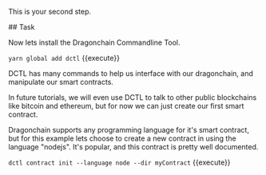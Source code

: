 This is your second step.

## Task

Now lets install the Dragonchain Commandline Tool.

`yarn global add dctl` {{execute}}


DCTL has many commands to help us interface with our dragonchain, and manipulate our smart contracts.

In future tutorials, we will even use DCTL to talk to other public blockchains like bitcoin and ethereum,
but for now we can just create our first smart contract.


Dragonchain supports any programming language for it's smart contract, but for this example lets choose
to create a new contract in using the language "nodejs". It's popular, and this contract is pretty well documented.

`dctl contract init --language node --dir myContract` {{execute}}
